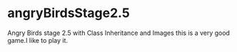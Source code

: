 # angryBirdsStage2.5
Angry Birds stage 2.5 with Class Inheritance and Images
this is a very good game.I like to play it.
